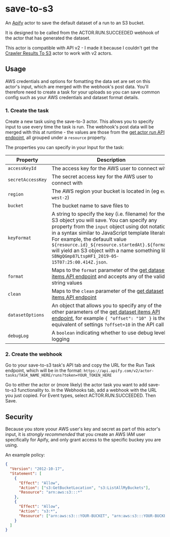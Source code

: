 # save-to-s3

An [Apify](https://apify.com) actor to save the default dataset of a run to an S3 bucket.

It is designed to be called from the ACTOR.RUN.SUCCEEDED webhook of the actor that has generated the dataset.

This actor is compatible with API v2 - I made it because I couldn't get the [Crawler Results To S3](https://apify.com/apify/crawler-results-to-s3) actor to work with v2 actors.

## Usage

AWS credentials and options for fomatting the data set are set on this actor's input, which are merged with the webhook's post data. You'll therefore need to create a task for your uploads so you can save common config such as your AWS credentials and dataset format details.

### 1. Create the task

Create a new task using the save-to-3 actor. This allows you to specify input to use every time the task is run. The webhook's post data will be merged with this at runtime - the values are those from the [get actor run API endpoint](https://apify.com/docs/api/v2#/reference/actors/run-object/get-run), all grouped under a `resource` property.

The properties you can specify in your Input for the task:

| Property          | Description                                                                                                                                                                                                                                                                                                                                                                                      |
| ----------------- | ------------------------------------------------------------------------------------------------------------------------------------------------------------------------------------------------------------------------------------------------------------------------------------------------------------------------------------------------------------------------------------------------ |
| `accessKeyId`     | The access key for the AWS user to connect with                                                                                                                                                                                                                                                                                                                                                  |
| `secretAccessKey` | The secret access key for the AWS user to connect with                                                                                                                                                                                                                                                                                                                                           |
| `region`          | The AWS region your bucket is located in (eg `eu-west-2`)                                                                                                                                                                                                                                                                                                                                        |
| `bucket`          | The bucket name to save files to                                                                                                                                                                                                                                                                                                                                                                 |
| `keyFormat`       | A string to specify the key (i.e. filename) for the S3 object you will save. You can specify any property from the `input` object using dot notation in a syntax similar to JavaScript template literals. For example, the defauult value `${resource.id}_${resource.startedAt}.${format}` will yield an S3 object with a name something like `SBNgQGmp87LtspHF1_2019-05-15T07:25:00.414Z.json`. |
| `format`          | Maps to the `format` parameter of the [get dataset items API endpoint](https://apify.com/docs/api/v2#/reference/datasets/item-collection) and accepts any of the valid string values                                                                                                                                                                                                             |
| `clean`           | Maps to the `clean` parameter of the [get dataset items API endpoint](https://apify.com/docs/api/v2#/reference/datasets/item-collection)                                                                                                                                                                                                                                                         |
| `datasetOptions`  | An object that allows you to specify any of the other parameters of the [get dataset items API endpoint](https://apify.com/docs/api/v2#/reference/datasets/item-collection), for example `{ "offset": "10" }` is the equivalent of settings `?offset=10` in the API call                                                                                                                         |
| `debugLog`        | A `boolean` indicating whether to use debug level logging                                                                                                                                                                                                                                                                                                                                        |

### 2. Create the webhook

Go to your save-to-s3 task's API tab and copy the URL for the Run Task endpoint, which will be in the format: `https://api.apify.com/v2/actor-tasks/TASK_NAME_HERE/runs?token=YOUR_TOKEN_HERE`

Go to either the actor or (more likely) the actor task you want to add save-to-s3 functionality to. In the Webhooks tab, add a webhook with the URL you just copied. For Event types, select ACTOR.RUN.SUCCEEDED. Then Save.

## Security

Because you store yoour AWS user's key and secret as part of this actor's input, it is _strongly recommended_ that you create an AWS IAM user specifically for Apify, and only grant access to the specific buckey you are using.

An example policy:

```json
{
  "Version": "2012-10-17",
  "Statement": [
    {
      "Effect": "Allow",
      "Action": ["s3:GetBucketLocation", "s3:ListAllMyBuckets"],
      "Resource": "arn:aws:s3:::*"
    },
    {
      "Effect": "Allow",
      "Action": "s3:*",
      "Resource": ["arn:aws:s3:::YOUR-BUCKET", "arn:aws:s3:::YOUR-BUCKET/*"]
    }
  ]
}
```
